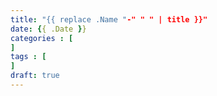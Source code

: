 ```yaml
---
title: "{{ replace .Name "-" " " | title }}"
date: {{ .Date }}
categories : [
]
tags : [
]
draft: true
---
```


